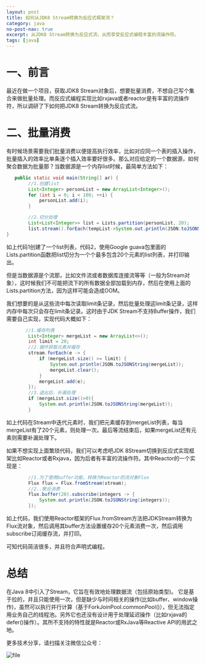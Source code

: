 ```yaml
---
layout: post
title: 如何从JDK8 Stream转换为反应式框架流？
category: java
no-post-nav: true
excerpt: 从JDK8 Stream转换为反应式流，从而享受反应式编程丰富的流操作符。
tags: [java]
---
```


# 一、前言
最近在做一个项目，获取JDK8 Stream对象后，想要批量消费，不想自己写个集合来做批量处理。而反应式编程实现比如rxjava或者reactor是有丰富的流操作符，所以调研了下如何把JDK8 Stream转换为反应式流。

# 二、批量消费

有时候场景需要我们批量消费以便提高执行效率，比如对应同一个表的插入操作，批量插入的效率比单条逐个插入效率要好很多。那么对应给定的一个数据源，如何聚合数据为批量那？当数据源是一个内存list时候，最简单方法如下：

```Java
   public static void main(String[] ar) {
        //1.创建list
        List<Integer> personList = new ArrayList<Integer>();
        for (int i = 0; i < 100; ++i) {
            personList.add(i);
        }

        //2.切分处理
        List<List<Integer>> list = Lists.partition(personList, 20);
        list.stream().forEach(tempList->System.out.println(JSON.toJSONString(tempList)));
}
```

如上代码1创建了一个list列表，代码2，使用Google guava包里面的Lists.partition函数把list切分为一个个最多包含20个元素的list列表，并打印输出。

但是当数据源是个流那，比如文件流或者数据库连接流等等（一般为Stream对象），这时候我们不可能把流下的所有数据全部加载到内存，然后在使用上面的Lists.partition方法，因为这样可能会造成OOM。

我们想要的是从这些流中每次读取limit条记录，然后批量处理这limit条记录，这样内存中每次只会存在limit条记录。这时由于JDK Stream不支持Buffer操作，我们需要自己实现，实现代码大概如下：

```Java
       //1.缓存列表
        List<Integer> mergeList = new ArrayList<>();
        int limit = 20;
        //2.循环获取元素并缓存
        stream.forEach(e -> {
            if (mergeList.size() >= limit) {
                System.out.println(JSON.toJSONString(mergeList));
                mergeList.clear();
            }
            mergeList.add(e);
        });
        //3.退出后，补漏处理
        if (mergeList.size()>0){
            System.out.println(JSON.toJSONString(mergeList));
        }
```

如上代码在Stream中迭代元素时，我们把元素缓存到mergeList列表，每当mergeList有了20个元素，则处理一次。最后等流结束后，如果mergeList还有元素则需要补漏处理下。

如果不想实现上面繁琐代码，我们可以考虑吧JDK 8Stream切换到反应式实现框架比如Reactor或者Rxjava，因为后者有丰富的流操作符。其中Reactor的一个实现是：

```Java
        //1.为了使用buffer功能，转换为Reactor的流对象Flux
        Flux flux = Flux.fromStream(stream);
        //2..聚合消费
        flux.buffer(20).subscribe(integers -> {
            System.out.println(JSON.toJSONString(integers));
        });
```
如上代码，我们使用Reactor框架的Flux.fromStream方法把JDKStream转换为Flux流对象，然后调用其buffer方法设置缓存20个元素消费一次，然后调用subscribe订阅缓存流，并打印。

可知代码简洁很多，并且符合声明式编程。


# 总结
在Java 8中引入了Stream，它旨在有效地处理数据流（包括原始类型)。
它是基于拉的，并且只能使用一次，但是缺少与时间相关的操作(比如buffer、window操作)，虽然可以执行并行计算（基于ForkJoinPool.commonPool()），但无法指定用业务自己的线程池。另外它也还没有设计用于处理延迟操作（比如rxjava的defer()操作）。其所不支持的特性就是Reactor或RxJava等Reactive API的用武之地。


更多技术分享，请扫描关注微信公众号：



![file](https://upload-images.jianshu.io/upload_images/5879294-43564391fdbfa0ac.jpeg)



